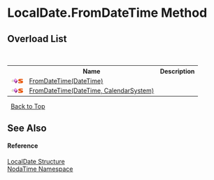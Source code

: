 # LocalDate.FromDateTime Method 
 


## Overload List
&nbsp;<table><tr><th></th><th>Name</th><th>Description</th></tr><tr><td>![Public method](media/pubmethod.gif "Public method")![Static member](media/static.gif "Static member")</td><td><a href="M_NodaTime_LocalDate_FromDateTime">FromDateTime(DateTime)</a></td><td /></tr><tr><td>![Public method](media/pubmethod.gif "Public method")![Static member](media/static.gif "Static member")</td><td><a href="M_NodaTime_LocalDate_FromDateTime_1">FromDateTime(DateTime, CalendarSystem)</a></td><td /></tr></table>&nbsp;
<a href="#localdate.fromdatetime-method">Back to Top</a>

## See Also


#### Reference
<a href="T_NodaTime_LocalDate">LocalDate Structure</a><br /><a href="N_NodaTime">NodaTime Namespace</a><br />